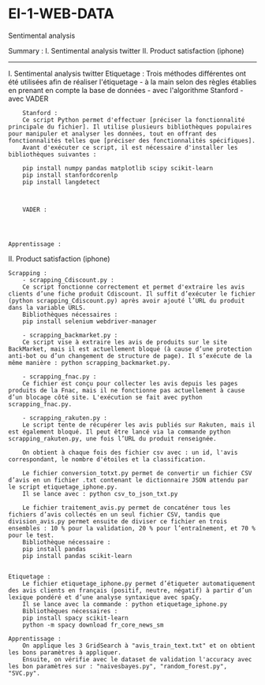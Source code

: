 # EI-1-WEB-DATA

Sentimental analysis

Summary : 
I. Sentimental analysis twitter
II. Product satisfaction (iphone)
 
---------------------------------------------------------------

I. Sentimental analysis twitter
    Etiquetage : Trois méthodes différentes ont été utilisées afin de réaliser l'étiquetage
        - à la main selon des règles établies en prenant en compte la base de données
        - avec l'algorithme Stanford
        - avec VADER



        Stanford : 
        Ce script Python permet d'effectuer [préciser la fonctionnalité principale du fichier]. Il utilise plusieurs bibliothèques populaires pour manipuler et analyser les données, tout en offrant des fonctionnalités telles que [préciser des fonctionnalités spécifiques].
        Avant d'exécuter ce script, il est nécessaire d'installer les bibliothèques suivantes :

        pip install numpy pandas matplotlib scipy scikit-learn
        pip install stanfordcorenlp
        pip install langdetect



        VADER :
       



    Apprentissage :


II. Product satisfaction (iphone)

    Scrapping : 
        - scrapping_Cdiscount.py :
        Ce script fonctionne correctement et permet d'extraire les avis clients d’une fiche produit Cdiscount. Il suffit d’exécuter le fichier (python scrapping_Cdiscount.py) après avoir ajouté l’URL du produit dans la variable URLS.
        Bibliothèques nécessaires :
        pip install selenium webdriver-manager

        - scrapping_backmarket.py :
        Ce script vise à extraire les avis de produits sur le site BackMarket, mais il est actuellement bloqué (à cause d’une protection anti-bot ou d’un changement de structure de page). Il s’exécute de la même manière : python scrapping_backmarket.py.

        - scrapping_fnac.py :
        Ce fichier est conçu pour collecter les avis depuis les pages produits de la Fnac, mais il ne fonctionne pas actuellement à cause d’un blocage côté site. L'exécution se fait avec python scrapping_fnac.py.

        - scrapping_rakuten.py :
        Le script tente de récupérer les avis publiés sur Rakuten, mais il est également bloqué. Il peut être lancé via la commande python scrapping_rakuten.py, une fois l’URL du produit renseignée.

        On obtient à chaque fois des fichier csv avec : un id, l'avis correspondant, le nombre d'étoiles et la classification. 
        
        Le fichier conversion_totxt.py permet de convertir un fichier CSV d’avis en un fichier .txt contenant le dictionnaire JSON attendu par le script etiquetage_iphone.py.
        Il se lance avec : python csv_to_json_txt.py  
        
        Le fichier traitement_avis.py permet de concaténer tous les fichiers d’avis collectés en un seul fichier CSV, tandis que division_avis.py permet ensuite de diviser ce fichier en trois ensembles : 10 % pour la validation, 20 % pour l’entraînement, et 70 % pour le test.
        Bibliothèque nécessaire :
        pip install pandas
        pip install pandas scikit-learn


    Etiquetage :
        Le fichier etiquetage_iphone.py permet d’étiqueter automatiquement des avis clients en français (positif, neutre, négatif) à partir d’un lexique pondéré et d’une analyse syntaxique avec spaCy.
        Il se lance avec la commande : python etiquetage_iphone.py
        Bibliothèques nécessaires :
        pip install spacy scikit-learn
        python -m spacy download fr_core_news_sm

    Apprentissage : 
        On applique les 3 GridSearch à "avis_train_text.txt" et on obtient les bons paramètres à appliquer. 
        Ensuite, on vérifie avec le dataset de validation l'accuracy avec les bon paramètres sur : "naivesbayes.py", "random_forest.py", "SVC.py". 

                




